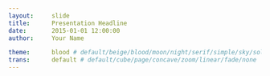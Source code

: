 ```yaml
---
layout:     slide
title:      Presentation Headline
date:       2015-01-01 12:00:00
author:     Your Name

theme:		blood # default/beige/blood/moon/night/serif/simple/sky/solarized
trans:		default # default/cube/page/concave/zoom/linear/fade/none
---
```

<script type="text/template">  
#{{ page.title }}
##{{ page.author }}
###{{ page.date }}
<!-- Start Writing Below in Markdown -->



Leave 3 line space between content for horizontal slides.


Leave 2 line space between content for vertical slides.

<!-- End Here -->


#[Print]({{ site.url }}{{ site.baseurl }}{{ page.url }}/?print-pdf#)
#[Back](/../Project-Pages)
</script> 



